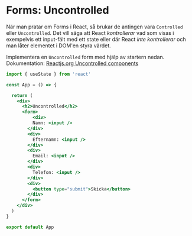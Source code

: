 # Forms: Uncontrolled

När man pratar om Forms i React, så brukar de antingen vara `Controlled` eller `Uncontrolled`. Det vill säga att React *kontrollerar* vad som visas i exempelvis ett input-fält med ett state eller där React *inte kontrollerar* och man låter elementet i DOM'en styra värdet. 

Implementera en `Uncontrolled` form med hjälp av startern nedan. Dokumentation: [Reactjs.org Uncontrolled components](https://reactjs.org/docs/uncontrolled-components.html)

```jsx
import { useState } from 'react'

const App = () => {

  return (
    <div>
      <h2>Uncontrolled</h2>
      <form>
          <div>
          Namn: <input />
        </div>
        <div>
          Efternamn: <input />
        </div>
        <div>
          Email: <input />
        </div>
        <div>
          Telefon: <input />
        </div>
        <div>
          <button type="submit">Skicka</button>
        </div>
      </form>
    </div>
  )
}

export default App
```
